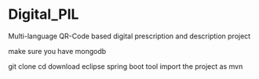 # Digital_PIL
Multi-language QR-Code based digital prescription and description project 

make sure you have mongodb 

git clone 
cd 
download eclipse spring boot tool
import the project as mvn 

